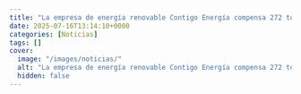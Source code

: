 ```yaml
---
title: "La empresa de energía renovable Contigo Energía compensa 272 toneladas de CO2 en 2024 con un plan hidroeléctrico en Laos"
date: 2025-07-16T13:14:10+0000
categories: [Noticias]
tags: []
cover:
  image: "/images/noticias/"
  alt: "La empresa de energía renovable Contigo Energía compensa 272 toneladas de CO2 en 2024 con un plan hidroeléctrico en Laos"
  hidden: false
---
```



